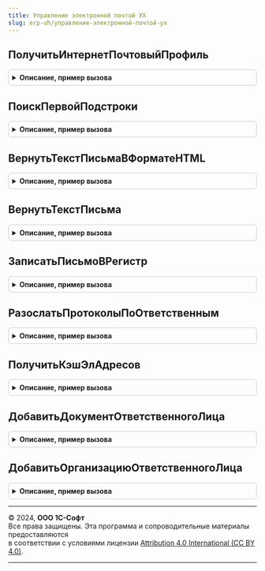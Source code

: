 ```yaml
---
title: Управление электронной почтой УХ
slug: erp-uh/управление-электронной-почтой-ух
---
```



## ПолучитьИнтернетПочтовыйПрофиль
<details style="margin: 1em 0; padding: 0.5em; border: 1px solid #ccc; border-radius: 6px;">

<summary style="font-weight: bold; cursor: pointer;">Описание, пример вызова</summary>

```bsl
////////////////////////////////////////////////////////////////////////////////
// ПРОЦЕДУРЫ И ФУНКЦИИ РАБОТЫ С ЭЛЕКТРОННЫМИ ПИСЬМАМИ

// Формирует почтовый профиль по учетной записи
//
// Параметры
//  УчетнаяЗапись
//
// Возвращаемое значение:
//   ИнтернетПочтовыйПрофиль
//
Функция ПолучитьИнтернетПочтовыйПрофиль(УчетнаяЗапись) Экспорт
```

Пример вызова
```bsl
Результат = УправлениеЭлектроннойПочтойУХ.ПолучитьИнтернетПочтовыйПрофиль(УчетнаяЗапись) 
```
</details>

## ПоискПервойПодстроки
<details style="margin: 1em 0; padding: 0.5em; border: 1px solid #ccc; border-radius: 6px;">

<summary style="font-weight: bold; cursor: pointer;">Описание, пример вызова</summary>

```bsl

////////////////////////////////////////////////////////////////////////////////
// ПРОЦЕДУРЫ И ФУНКЦИИ РАБОТЫ С ТЕКСТАМИ ЭЛЕКТРОННЫХ ПИСЕМ И ХТМЛ ТЕКСТАМИ

// Функция ищет вхождение в переданную строку значений из списка значений
//
// Параметры
//  Строка - исходная строка для поиска
//  ПодстрокиПоиска - список значений с коллекцией подстрок для поиска
//  СтрокаПоиска - элемент, в который возвращается найденное значение строки подпоиска
//
// Возвращаемое значение:
//  Наименьшая позиция найденного значения
//
Функция ПоискПервойПодстроки(Строка,ПодстрокиПоиска,СтрокаПоиска) Экспорт
```

Пример вызова
```bsl
Результат = УправлениеЭлектроннойПочтойУХ.ПоискПервойПодстроки(Строка, ПодстрокиПоиска, СтрокаПоиска));
```
</details>

## ВернутьТекстПисьмаВФорматеHTML
<details style="margin: 1em 0; padding: 0.5em; border: 1px solid #ccc; border-radius: 6px;">

<summary style="font-weight: bold; cursor: pointer;">Описание, пример вызова</summary>

```bsl

// Функция возвращает по переданному тексту строку
// в формате HTML с выделенными ссылками на ресурсы www
//
// Параметры
//  ТекстПисьма - текстовая строка
//
// Возвращаемое значение:
//  Текст в формате HTML
//
Функция ВернутьТекстПисьмаВФорматеHTML(ТекстПисьма) Экспорт
```

Пример вызова
```bsl
Результат = УправлениеЭлектроннойПочтойУХ.ВернутьТекстПисьмаВФорматеHTML(ТекстПисьма) 
```
</details>

## ВернутьТекстПисьма
<details style="margin: 1em 0; padding: 0.5em; border: 1px solid #ccc; border-radius: 6px;">

<summary style="font-weight: bold; cursor: pointer;">Описание, пример вызова</summary>

```bsl

////////////////////////////////////////////////////////////////////////////////
// УПРАВЛЕНИЕ УВЕДОМЛЕНИЯМИ ПО ЭЛЕКТРОННОЙ ПОЧТЕ.
//

Функция ВернутьТекстПисьма(Заголовок, Содержание) Экспорт
```

Пример вызова
```bsl
Результат = УправлениеЭлектроннойПочтойУХ.ВернутьТекстПисьма(Заголовок, Содержание) 
```
</details>

## ЗаписатьПисьмоВРегистр
<details style="margin: 1em 0; padding: 0.5em; border: 1px solid #ccc; border-radius: 6px;">

<summary style="font-weight: bold; cursor: pointer;">Описание, пример вызова</summary>

```bsl

Процедура ЗаписатьПисьмоВРегистр(Письмо, Источник) Экспорт
```

Пример вызова
```bsl
УправлениеЭлектроннойПочтойУХ.ЗаписатьПисьмоВРегистр(Письмо, Источник) 
```
</details>

## РазослатьПротоколыПоОтветственным
<details style="margin: 1em 0; padding: 0.5em; border: 1px solid #ccc; border-radius: 6px;">

<summary style="font-weight: bold; cursor: pointer;">Описание, пример вызова</summary>

```bsl

////////////////////////////////////////////////////////////////////////////////
// УПРАВЛЕНИЕ УВЕДОМЛЕНИЯМИ ПО ЭЛЕКТРОННОЙ ПОЧТЕ.
//

Процедура РазослатьПротоколыПоОтветственным(СоответствиеПротоколов) Экспорт
```

Пример вызова
```bsl
УправлениеЭлектроннойПочтойУХ.РазослатьПротоколыПоОтветственным(СоответствиеПротоколов) 
```
</details>

## ПолучитьКэшЭлАдресов
<details style="margin: 1em 0; padding: 0.5em; border: 1px solid #ccc; border-radius: 6px;">

<summary style="font-weight: bold; cursor: pointer;">Описание, пример вызова</summary>

```bsl

Функция ПолучитьКэшЭлАдресов(ТаблицаОтветственных) Экспорт
```

Пример вызова
```bsl
Результат = УправлениеЭлектроннойПочтойУХ.ПолучитьКэшЭлАдресов(ТаблицаОтветственных));
```
</details>

## ДобавитьДокументОтветственногоЛица
<details style="margin: 1em 0; padding: 0.5em; border: 1px solid #ccc; border-radius: 6px;">

<summary style="font-weight: bold; cursor: pointer;">Описание, пример вызова</summary>

```bsl

Процедура ДобавитьДокументОтветственногоЛица(Документ,Ответственный,ТаблицаОтветственных) Экспорт
```

Пример вызова
```bsl
УправлениеЭлектроннойПочтойУХ.ДобавитьДокументОтветственногоЛица(Документ, Ответственный, ТаблицаОтветственных));
```
</details>

## ДобавитьОрганизациюОтветственногоЛица
<details style="margin: 1em 0; padding: 0.5em; border: 1px solid #ccc; border-radius: 6px;">

<summary style="font-weight: bold; cursor: pointer;">Описание, пример вызова</summary>

```bsl

Процедура ДобавитьОрганизациюОтветственногоЛица(Организация,Ответственный,ТаблицаОтветственных) Экспорт
```

Пример вызова
```bsl
УправлениеЭлектроннойПочтойУХ.ДобавитьОрганизациюОтветственногоЛица(Организация, Ответственный, ТаблицаОтветственных));
```
</details>

---

© 2024, **ООО 1С-Софт**  
Все права защищены. Эта программа и сопроводительные материалы предоставляются  
в соответствии с условиями лицензии [Attribution 4.0 International (CC BY 4.0)](https://creativecommons.org/licenses/by/4.0/legalcode).

---
